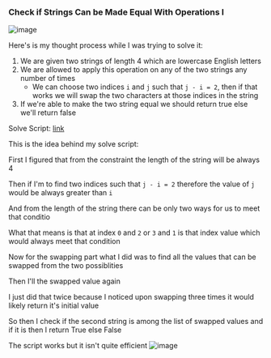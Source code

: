 <h3> Check if Strings Can be Made Equal With Operations I </h3>

![image](https://github.com/h4ckyou/h4ckyou.github.io/assets/127159644/f77cf4a5-a4a4-4c8d-adc0-b17ffa6f5d53)

Here's is my thought process while I was trying to solve it:

1. We are given two strings of length 4 which are lowercase English letters
2. We are allowed to apply this operation on any of the two strings any number of times
	- We can choose two indices `i` and `j` such that `j - i = 2`, then if that works we will swap the two characters at those indices in the string
3. If we're able to make the two string equal we should return true else we'll return false

Solve Script: [link](https://github.com/h4ckyou/h4ckyou.github.io/blob/main/posts/programming/Leetcode/Check%20if%20Strings%20Can%20be%20Made%20Equal%20With%20Operations%20I/solve.py)

This is the idea behind my solve script:

First I figured that from the constraint the length of the string will be always 4

Then if I'm to find two indices such that `j - i = 2` therefore the value of `j` would be always greater than `i`

And from the length of the string there can be only two ways for us to meet that conditio

What that means is that at index `0` and `2` or `3` and `1` is that index value which would always meet that condition

Now for the swapping part what I did was to find all the values that can be swapped from the two possiblities

Then I'll the swapped value again

I just did that twice because I noticed upon swapping three times it would likely return it's initial value

So then I check if the second string is among the list of swapped values and if it is then I return True else False

The script works but it isn't quite efficient
![image](https://github.com/h4ckyou/h4ckyou.github.io/assets/127159644/fb4348d5-223d-409e-ab11-9d61a1a282e8)
